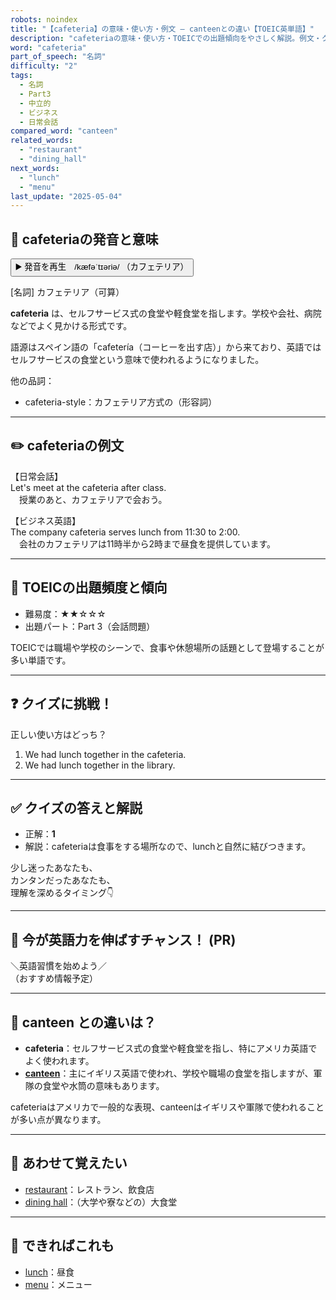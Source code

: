 ```yaml
---
robots: noindex
title: "【cafeteria】の意味・使い方・例文 ― canteenとの違い【TOEIC英単語】"
description: "cafeteriaの意味・使い方・TOEICでの出題傾向をやさしく解説。例文・クイズ付きでcanteenとの違いもわかりやすく学べます。"
word: "cafeteria"
part_of_speech: "名詞"
difficulty: "2"
tags:
  - 名詞
  - Part3
  - 中立的
  - ビジネス
  - 日常会話
compared_word: "canteen"
related_words:
  - "restaurant"
  - "dining_hall"
next_words:
  - "lunch"
  - "menu"
last_update: "2025-05-04"
---
```


## 🔰 cafeteriaの発音と意味

<button class="play-audio" onclick="playTTS('cafeteria')">
  <span class="play-audio-main">
    ▶️ 発音を再生　/kæfəˈtɪəriə/
  </span>
  <span class="play-audio-sub">
    （カフェテリア）
  </span>
</button>

[名詞] カフェテリア（可算）

**cafeteria** は、セルフサービス式の食堂や軽食堂を指します。学校や会社、病院などでよく見かける形式です。

語源はスペイン語の「cafetería（コーヒーを出す店）」から来ており、英語ではセルフサービスの食堂という意味で使われるようになりました。

他の品詞：  
- cafeteria-style：カフェテリア方式の（形容詞）

---

## ✏️ cafeteriaの例文

【日常会話】  
Let's meet at the cafeteria after class.  
　授業のあと、カフェテリアで会おう。

【ビジネス英語】  
The company cafeteria serves lunch from 11:30 to 2:00.  
　会社のカフェテリアは11時半から2時まで昼食を提供しています。

---

## 🎯 TOEICの出題頻度と傾向

- 難易度：★★☆☆☆
- 出題パート：Part 3（会話問題）

TOEICでは職場や学校のシーンで、食事や休憩場所の話題として登場することが多い単語です。

---

## ❓ クイズに挑戦！

正しい使い方はどっち？

1. We had lunch together in the cafeteria.  
2. We had lunch together in the library.

---

## ✅ クイズの答えと解説

- 正解：**1**
- 解説：cafeteriaは食事をする場所なので、lunchと自然に結びつきます。

少し迷ったあなたも、  
カンタンだったあなたも、  
理解を深めるタイミング👇️

---

## 🚀 今が英語力を伸ばすチャンス！ (PR)

<div class="info-center">
＼英語習慣を始めよう／<br>  
（おすすめ情報予定）
</div>

---

## 🤔  canteen との違いは？

- **cafeteria**：セルフサービス式の食堂や軽食堂を指し、特にアメリカ英語でよく使われます。
- **[canteen](/canteen)**：主にイギリス英語で使われ、学校や職場の食堂を指しますが、軍隊の食堂や水筒の意味もあります。

cafeteriaはアメリカで一般的な表現、canteenはイギリスや軍隊で使われることが多い点が異なります。

---

## 🧩 あわせて覚えたい

- [restaurant](/restaurant)：レストラン、飲食店
- [dining hall](/dining_hall)：（大学や寮などの）大食堂

---

## 📖 できればこれも

- [lunch](/lunch)：昼食
- [menu](/menu)：メニュー

<!-- cvid: aid07_bid13 -->
